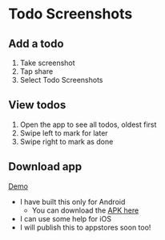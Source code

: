 # Todo Screenshots

## Add a todo
1. Take screenshot
2. Tap share
3. Select Todo Screenshots

## View todos
1. Open the app to see all todos, oldest first
2. Swipe left to mark for later
3. Swipe right to mark as done

## Download app
[Demo](https://www.loom.com/share/34506214ea8e41a69dea2aad3424cd32)

- I have built this only for Android
  - You can download the [APK here](https://github.com/madhavanmalolan/todo-screenshots/raw/master/app-release.apk)
- I can use some help for iOS 
- I will publish this to appstores soon too!